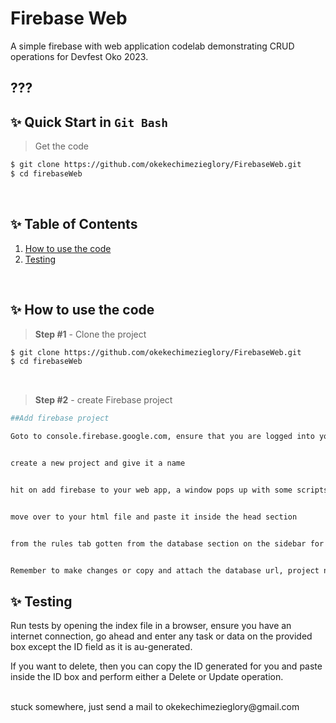 # Firebase Web
A simple firebase with web application codelab demonstrating CRUD operations for Devfest Oko 2023.

## ???

## ✨ Quick Start in `Git Bash`

> Get the code

```bash
$ git clone https://github.com/okekechimezieglory/FirebaseWeb.git
$ cd firebaseWeb
```

<br />

## ✨ Table of Contents

1. [How to use the code](#getting-started)
2. [Testing](#testing)

<br />

## ✨ How to use the code

> **Step #1** - Clone the project

```bash
$ git clone https://github.com/okekechimezieglory/FirebaseWeb.git
$ cd firebaseWeb
```

<br />

> **Step #2** - create Firebase project

```bash
##Add firebase project

Goto to console.firebase.google.com, ensure that you are logged into your google mail account


create a new project and give it a name


hit on add firebase to your web app, a window pops up with some scripts containing your apiKey, etc, copy them


move over to your html file and paste it inside the head section


from the rules tab gotten from the database section on the sidebar for your firebase, change the read and write rules to "True"


Remember to make changes or copy and attach the database url, project name and whatever required data as spelt in the html file.
```



## ✨ Testing

Run tests by opening the index file in a browser, ensure you have an internet connection, go ahead and enter any task or data on the provided box except the ID field as it is au-generated.

If you want to delete, then you can copy the ID generated for you and paste inside the ID box and perform either a Delete or Update operation.

<br />
stuck somewhere, just send a mail to okekechimezieglory@gmail.com

